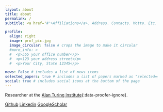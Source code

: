 ```yaml
---
layout: about
title: about
permalink: /
subtitle: <a href='#'>Affiliations</a>. Address. Contacts. Motto. Etc.

profile:
  align: right
  image: prof_pic.jpg
  image_circular: false # crops the image to make it circular
  #more_info: >
  #  <p>555 your office number</p>
  #  <p>123 your address street</p>
  #  <p>Your City, State 12345</p>

news: False # includes a list of news items
selected_papers: true # includes a list of papers marked as "selected={true}"
social: true # includes social icons at the bottom of the page
---
```

Researcher at the [Alan Turing Institute](https://www.turing.ac.uk/people/dewi-gould){:data-proofer-ignore}.

[Github](https://github.com/dewigould) [Linkedin](https://www.linkedin.com/in/dewigould/) [GoogleScholar](https://scholar.google.com/citations?hl=en&user=zY2v7W8AAAAJ&view_op=list_works)